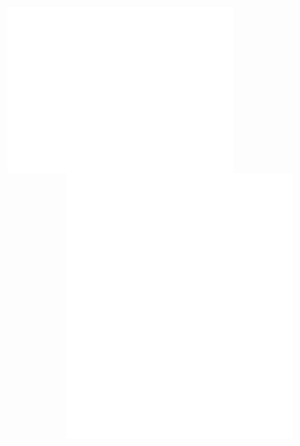 <img align="left" width="400" src="https://raw.githubusercontent.com/Hiro527/Hiro527/main/metrics_left.svg">
<img align="right" width="400" src="https://raw.githubusercontent.com/Hiro527/Hiro527/main/metrics_right.svg">